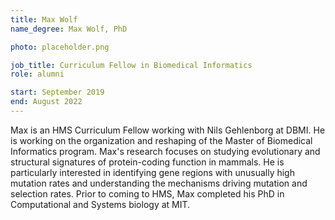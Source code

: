 ```yaml
---
title: Max Wolf
name_degree: Max Wolf, PhD

photo: placeholder.png

job_title: Curriculum Fellow in Biomedical Informatics
role: alumni

start: September 2019
end: August 2022
---
```

Max is an HMS Curriculum Fellow working with Nils Gehlenborg at DBMI. He is working on the organization and reshaping of the Master of Biomedical Informatics program. Max's research focuses on studying evolutionary and structural signatures of protein-coding function in mammals. He is particularly interested in identifying gene regions with unusually high mutation rates and understanding the mechanisms driving mutation and selection rates. Prior to coming to HMS, Max completed his PhD in Computational and Systems biology at MIT.
